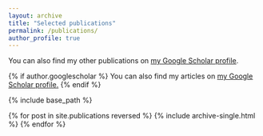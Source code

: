 ```yaml
---
layout: archive
title: "Selected publications"
permalink: /publications/
author_profile: true
---
```

You can also find my other publications on <a href="https://scholar.google.com/citations?hl=en&user=JHI_UmQAAAAJ">my Google Scholar profile</a>.

{% if author.googlescholar %}
  You can also find my articles on <u><a href="{{author.googlescholar}}">my Google Scholar profile</a>.</u>
{% endif %}

{% include base_path %}

{% for post in site.publications reversed %}
  {% include archive-single.html %}
{% endfor %}


